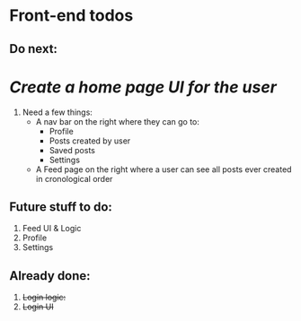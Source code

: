 # Front-end todos

## Do next:

# _Create a home page UI for the user_

1. Need a few things:
   - A nav bar on the right where they can go to:
     - Profile
     - Posts created by user
     - Saved posts
     - Settings
   - A Feed page on the right where a user can see all posts ever created in cronological order

## Future stuff to do:

1. Feed UI & Logic
2. Profile
3. Settings

## Already done:

1. ~~Login logic:~~
2. ~~Login UI~~
